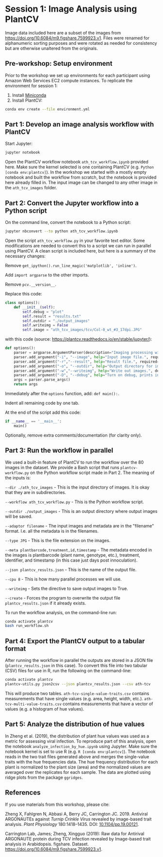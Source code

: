 
# Session 1: Image Analysis using PlantCV

Image data included here are a subset of the images from https://doi.org/10.6084/m9.figshare.7599923.v1. Files were renamed for alphanumeric sorting purposes and were rotated as needed for consistency but are otherwise unaltered from the originals.

## Pre-workshop: Setup environment

Prior to the workshop we set up environments for each participant using Amazon Web Services EC2 compute instances. To replicate the environment for session 1:

1. Install [Miniconda](https://docs.conda.io/en/latest/miniconda.html)
2. Install PlantCV:

```bash
conda env create --file environment.yml
```

## Part 1: Develop an image analysis workflow with PlantCV

Start Jupyter:

```bash
jupyter notebook
```

Open the PlantCV workflow notebook `ath_tcv_workflow.ipynb` provided here. Make sure the kernel selected is one containing PlantCV (e.g. `Python [conda env:plantcv]`). In the workshop we started with a mostly empty notebook and built the workflow from scratch, but the notebook is provided here already filled in. The input image can be changed to any other image in the `ath_tcv_images` folder.

## Part 2: Convert the Jupyter workflow into a Python script

On the command line, convert the notebook to a Python script:

```bash
jupyter nbconvert --to python ath_tcv_workflow.ipynb
```

Open the script `ath_tcv_workflow.py` in your favorite text editor. Some modifications are needed to convert this to a script we can run in parallel using PlantCV. A clean script is included here, but here is a summary of the necessary changes:

Remove `get_ipython().run_line_magic('matplotlib', 'inline')`.

Add `import argparse` to the other imports.

Remove `pcv.__version__`.

Replace this code:

```python
class options():
	def __init__(self):
	    self.debug = "plot"
	    self.result = "results.txt"
	    self.outdir = "./output_images"
	    self.writeimg = False
	    self.image = "ath_tcv_images/tcv/Col-0_wt_#3_17dpi.JPG"
```    

with this code (source: https://plantcv.readthedocs.io/en/stable/jupyter/):

```python
def options():
    parser = argparse.ArgumentParser(description="Imaging processing with PlantCV.")
    parser.add_argument("-i", "--image", help="Input image file.", required=True)
    parser.add_argument("-r","--result", help="Result file.", required= True )
    parser.add_argument("-o", "--outdir", help="Output directory for image files.", required=False)
    parser.add_argument("-w","--writeimg", help="Write out images.", default=False, action="store_true")
    parser.add_argument("-D", "--debug", help="Turn on debug, prints intermediate images.")
    args = parser.parse_args()
    return args
```

Immediately after the `options` function, add: `def main():`.

Indent all remaining code by one tab.

At the end of the script add this code:

```python
if __name__ == '__main__':
    main()
```

Optionally, remove extra comments/documentation (for clarity only).

## Part 3: Run the workflow in parallel

We used a built-in feature of PlantCV to run the workflow over the 80 images in the dataset. We provide a Bash script that runs `plantcv-workflow.py` on the Python workflow script made in Part 2. The meaning of the inputs is:

`--dir ./ath_tcv_images` - This is the input directory of images. It is okay that they are in subdirectories.

`--workflow ath_tcv_workflow.py` - This is the Python workflow script.

`--outdir ./output_images` - This is an output directory where output images will be saved.

`--adaptor filename` - The input images and metadata are in the "filename" format. I.e. all the metadata is in the filenames.

`--type JPG` - This is the file extension on the images.

`--meta plantbarcode,treatment,id,timestamp` - The metadata encoded in the images is plantbarcode (plant name, genotype, etc.), treatment, identifier, and timestamp (in this case just days post innoculation).

`--json plantcv_results.json` - This is the name of the output file.

`--cpu 8` - This is how many parallel processes we will use.

`--writeimg` - Sets the directive to save output images to True.

`--create` - Forces the program to overwrite the output file `plantcv_results.json` if it already exists.

To run the workflow analysis, on the command-line run:

```bash
conda activate plantcv
bash run_workflow.sh
```

## Part 4: Export the PlantCV output to a tabular format

After running the workflow in parallel the outputs are stored in a JSON file (`plantcv_results.json` in this case). To convert this file into two tabular (CSV) files for use in R, run the following on the command-line:

```bash
conda activate plantcv
plantcv-utils.py json2csv --json plantcv_results.json --csv ath-tcv
```

This will produce two tables. `ath-tcv-single-value-traits.csv` contains measurements that have single values (e.g. area, height, width, etc.). `ath-tcv-multi-value-traits.csv` contains measurements that have a vector of values (e.g. a histogram of hue values).

## Part 5: Analyze the distribution of hue values

In Zheng et al. (2019), the distribution of plant hue values was used as a metric for assessing viral infection. To reproduce part of this analysis, open the notebook `analyze_infection_by_hue.ipynb` using Jupyter. Make sure the notebook kernel is set to use R (e.g. `R [conda env:plantcv]`). The notebook reads in the two trait files generated above and merges the single-value traits with the hue frequencies data. The hue frequency distribution for each plant is normalized to the plant size (area) and the normalized values are averaged over the replicates for each sample. The data are plotted using ridge plots from the package `ggridges`. 

## References

If you use materials from this workshop, please cite:

Zheng X, Fahlgren N, Abbasi A, Berry JC, Carrington JC. 2019. Antiviral ARGONAUTEs against *Turnip Crinkle Virus* revealed by image-based trait analysis. *Plant Physiology* 180:1418–1435. DOI: [10.1104/pp.19.00121](https://doi.org/10.1104/pp.19.00121).

Carrington Lab, James; Zheng, Xingguo (2019): Raw data for Antirival ARGONAUTE protein during TCV infection revealed by Image-based trait analysis in Arabidopsis. figshare. Dataset. https://doi.org/10.6084/m9.figshare.7599923.v1.
